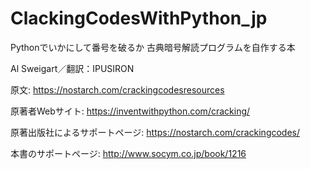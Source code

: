 # ClackingCodesWithPython_jp


Pythonでいかにして番号を破るか
古典暗号解読プログラムを自作する本

Al Sweigart／翻訳：IPUSIRON

原文:
https://nostarch.com/crackingcodesresources

原著者Webサイト:
https://inventwithpython.com/cracking/

原著出版社によるサポートページ:
https://nostarch.com/crackingcodes/

本書のサポートページ:
http://www.socym.co.jp/book/1216

